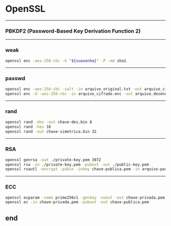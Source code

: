 # OpenSSL

---

### PBKDF2 (Password-Based Key Derivation Function 2)

---

### weak

```bash
openssl enc -aes-256-cbc -k "${suasenha}" -P -md sha1
```

---

### passwd

```bash
openssl enc -aes-256-cbc -salt -in arquivo_original.txt -out arquivo_cifrado.enc
openssl enc -d -aes-256-cbc -in arquivo_cifrado.enc -out arquivo_desencriptado.txt
```

---

### rand

```bash
openssl rand -des -out chave-des.bin 8
openssl rand -hex 16
openssl rand -out chave-simetrica.bin 32
```

---

### RSA

```bash
openssl genrsa -out ./private-key.pem 3072
openssl rsa -in ./private-key.pem -pubout -out ./public-key.pem
openssl rsautl -encrypt -pubin -inkey chave-publica.pem -in arquivo-para-cifrar.txt -out arquivo-cifrado.enc
```

---

### ECC

```bash
openssl ecparam -name prime256v1 -genkey -noout -out chave-privada.pem
openssl ec -in chave-privada.pem -pubout -out chave-publica.pem
```
end
---
